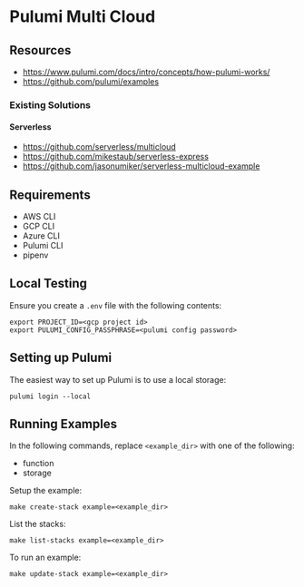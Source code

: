 # Pulumi Multi Cloud

## Resources

- https://www.pulumi.com/docs/intro/concepts/how-pulumi-works/
- https://github.com/pulumi/examples

### Existing Solutions

#### Serverless

- https://github.com/serverless/multicloud
- https://github.com/mikestaub/serverless-express
- https://github.com/jasonumiker/serverless-multicloud-example

## Requirements

- AWS CLI
- GCP CLI
- Azure CLI
- Pulumi CLI
- pipenv

## Local Testing

Ensure you create a `.env` file with the following contents:

```
export PROJECT_ID=<gcp project id>
export PULUMI_CONFIG_PASSPHRASE=<pulumi config password>
```

## Setting up Pulumi

The easiest way to set up Pulumi is to use a local storage:

`pulumi login --local`

## Running Examples

In the following commands, replace `<example_dir>` with one of the following:

- function
- storage

Setup the example:

`make create-stack example=<example_dir>`

List the stacks:

`make list-stacks example=<example_dir>`

To run an example:

`make update-stack example=<example_dir>`
